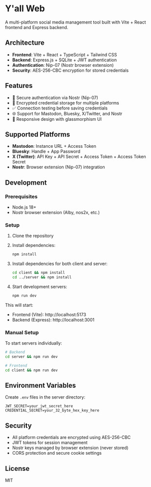 # Y'all Web

A multi-platform social media management tool built with Vite + React frontend and Express backend.

## Architecture

- **Frontend**: Vite + React + TypeScript + Tailwind CSS
- **Backend**: Express.js + SQLite + JWT authentication
- **Authentication**: Nip-07 (Nostr browser extension)
- **Security**: AES-256-CBC encryption for stored credentials

## Features

- 🔐 Secure authentication via Nostr (Nip-07)
- 🔑 Encrypted credential storage for multiple platforms
- ✅ Connection testing before saving credentials
- 🌐 Support for Mastodon, Bluesky, X/Twitter, and Nostr
- 📱 Responsive design with glassmorphism UI

## Supported Platforms

- **Mastodon**: Instance URL + Access Token
- **Bluesky**: Handle + App Password  
- **X (Twitter)**: API Key + API Secret + Access Token + Access Token Secret
- **Nostr**: Browser extension (Nip-07) integration

## Development

### Prerequisites

- Node.js 18+
- Nostr browser extension (Alby, nos2x, etc.)

### Setup

1. Clone the repository
2. Install dependencies:
   ```bash
   npm install
   ```

3. Install dependencies for both client and server:
   ```bash
   cd client && npm install
   cd ../server && npm install
   ```

4. Start development servers:
   ```bash
   npm run dev
   ```

This will start:
- Frontend (Vite): http://localhost:5173
- Backend (Express): http://localhost:3001

### Manual Setup

To start servers individually:

```bash
# Backend
cd server && npm run dev

# Frontend  
cd client && npm run dev
```

## Environment Variables

Create `.env` files in the server directory:

```env
JWT_SECRET=your_jwt_secret_here
CREDENTIAL_SECRET=your_32_byte_hex_key_here
```

## Security

- All platform credentials are encrypted using AES-256-CBC
- JWT tokens for session management
- Nostr keys managed by browser extension (never stored)
- CORS protection and secure cookie settings

## License

MIT
